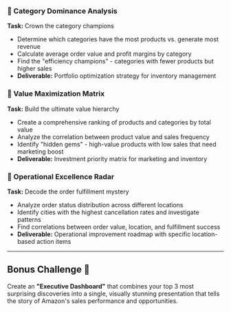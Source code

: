 ### **🎯 Category Dominance Analysis**
**Task:** Crown the category champions
- Determine which categories have the most products vs. generate most revenue
- Calculate average order value and profit margins by category
- Find the "efficiency champions" - categories with fewer products but higher sales
- **Deliverable:** Portfolio optimization strategy for inventory management

### **💎 Value Maximization Matrix**
**Task:** Build the ultimate value hierarchy
- Create a comprehensive ranking of products and categories by total value
- Analyze the correlation between product value and sales frequency
- Identify "hidden gems" - high-value products with low sales that need marketing boost
- **Deliverable:** Investment priority matrix for marketing and inventory

### **🚦 Operational Excellence Radar**
**Task:** Decode the order fulfillment mystery
- Analyze order status distribution across different locations
- Identify cities with the highest cancellation rates and investigate patterns
- Find correlations between order value, location, and fulfillment success
- **Deliverable:** Operational improvement roadmap with specific location-based action items

---

## **Bonus Challenge 🎯**
Create an **"Executive Dashboard"** that combines your top 3 most surprising discoveries into a single, visually stunning presentation that tells the story of Amazon's sales performance and opportunities.
